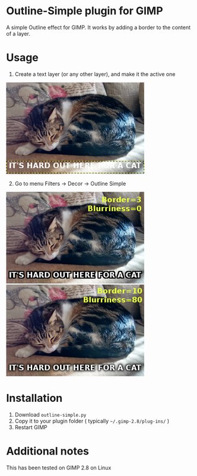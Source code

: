 # Outline-Simple plugin for GIMP
A simple Outline effect for GIMP. It works by adding a border to the content of a layer.

# Usage
1. Create a text layer (or any other layer), and make it the active one

![Before](https://github.com/LatinSuD/outline-simple/raw/master/samples/outline1.jpg "Before")

2. Go to menu Filters → Decor → Outline Simple

![After](https://github.com/LatinSuD/outline-simple/raw/master/samples/outline2a.jpg "After") ![After](https://github.com/LatinSuD/outline-simple/raw/master/samples/outline2b.jpg "After")

# Installation
1. Download `outline-simple.py`
1. Copy it to your plugin folder ( typically `~/.gimp-2.8/plug-ins/` )
1. Restart GIMP

# Additional notes
This has been tested on GIMP 2.8 on Linux
